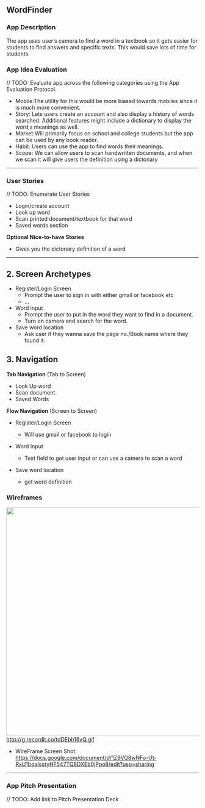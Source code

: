 
## WordFinder

### App Description
  The app uses user’s camera to find a word in a textbook so it gets easier for students to find answers and specific texts. This would save lots of time for students.

### App Idea Evaluation
// TODO: Evaluate app across the following categories using the App Evaluation Protocol.

- Mobile:The utility for this would be more biased towards mobiles since it is much more convenient.
- Story: Lets users create an account and also display a history of words searched. Additional features might include a dictionary to display the word,s meanings as well.
- Market:Will primarily focus on school and college students but the app can be used by any book reader.
- Habit: Users can use the app to find words their meanings.
- Scope: We can allow users to scan handwritten documents, and when we scan it will give users the definition using a dictonary

---

### User Stories
// TODO: Enumerate User Stories
 * Login/create account
 * Look up word
 * Scan printed document/textbook for that word
 * Saved words section
 
**Optional Nice-to-have Stories**
 * Gives you the dictonary definition of a word 
---
## 2. Screen Archetypes

 * Register/Login Screen
   * Prompt the user to sign in with either gmail or facebook etc
   * ...
 * Word input
   * Prompt the user to put in the word they want to find in a document.
   * Turn on camera and search for the word.
 * Save word location
   * Ask user if they wanna save the page no./Book name where they found it.
 
 
 ## 3. Navigation

**Tab Navigation** (Tab to Screen)

 * Look Up word
 * Scan document
 * Saved Words 

**Flow Navigation** (Screen to Screen)

 * Register/Login Screen
   * Will use gmail or facebook to login
   
 * Word Input 
   * Text field to get user input or can use a camera to scan a word
 
 * Save word location 
     * get word definition 
### Wireframes

<img src="http://g.recordit.co/tdDEbh16vQ.gif" width=750 height=600><br>
http://g.recordit.co/tdDEbh16vQ.gif

* WireFrame Screen Shot: https://docs.google.com/document/d/1Z9VQ8wNFo-Ut-RxU1bqaIsstyHF547TQ8DXEb0jPpo8/edit?usp=sharing


---

### App Pitch Presentation
// TODO: Add link to Pitch Presentation Deck
